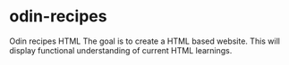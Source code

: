 # odin-recipes
Odin recipes HTML
The goal is to create a HTML based website.
This will display functional understanding of current HTML learnings.

